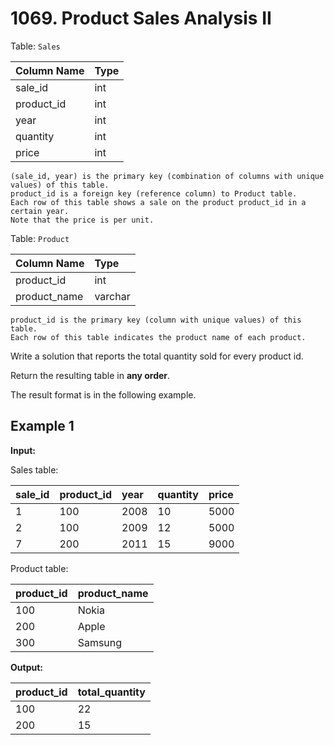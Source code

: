 # 1069. Product Sales Analysis II

Table: `Sales`

| Column Name | Type |
| :---------- | :--- |
| sale_id     | int  |
| product_id  | int  |
| year        | int  |
| quantity    | int  |
| price       | int  |

```text
(sale_id, year) is the primary key (combination of columns with unique values) of this table.
product_id is a foreign key (reference column) to Product table.
Each row of this table shows a sale on the product product_id in a certain year.
Note that the price is per unit.
```

Table: `Product`

| Column Name  | Type    |
| :----------- | :------ |
| product_id   | int     |
| product_name | varchar |

```text
product_id is the primary key (column with unique values) of this table.
Each row of this table indicates the product name of each product.
```

Write a solution that reports the total quantity sold for every product id.

Return the resulting table in **any order**.

The result format is in the following example.

## Example 1

**Input:**

Sales table:

| sale_id | product_id | year | quantity | price |
| :------ | :--------- | :--- | :------- | :---- |
| 1       | 100        | 2008 | 10       | 5000  |
| 2       | 100        | 2009 | 12       | 5000  |
| 7       | 200        | 2011 | 15       | 9000  |

Product table:

| product_id | product_name |
| :--------- | :----------- |
| 100        | Nokia        |
| 200        | Apple        |
| 300        | Samsung      |

**Output:**

| product_id | total_quantity |
| :--------- | :------------- |
| 100        | 22             |
| 200        | 15             |
